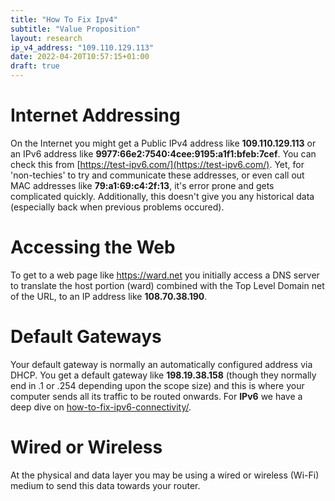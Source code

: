 ```yaml
---
title: "How To Fix Ipv4"
subtitle: "Value Proposition"
layout: research
ip_v4_address: "109.110.129.113"
date: 2022-04-20T10:57:15+01:00
draft: true
---
```


# Internet Addressing
On the Internet you might get a Public IPv4 address like **109.110.129.113** or an IPv6 address like **9977:66e2:7540:4cee:9195:a1f1:bfeb:7cef**. You can check this from [https://test-ipv6.com/](https://test-ipv6.com/). Yet, for 'non-techies' to try and communicate these addresses, or even call out MAC addresses like **79:a1:69:c4:2f:13**, it's error prone and gets complicated quickly. Additionally, this doesn't give you any historical data (especially back when previous problems occured).

# Accessing the Web
To get to a web page like https://ward.net you initially access a DNS server to translate the host portion (ward) combined with the Top Level Domain net of the URL, to an IP address like **108.70.38.190**. 

# Default Gateways
Your default gateway is normally an automatically configured address via DHCP. You get a default gateway like **198.19.38.158** (though they normally end in .1 or .254 depending upon the scope size) and this is where your computer sends all its traffic to be routed onwards. For **IPv6** we have a deep dive on [how-to-fix-ipv6-connectivity/](/blog/how-to-fix-ipv6-connectivity/).

# Wired or Wireless
At the physical and data layer you may be using a wired or wireless (Wi-Fi) medium to send this data towards your router. 
